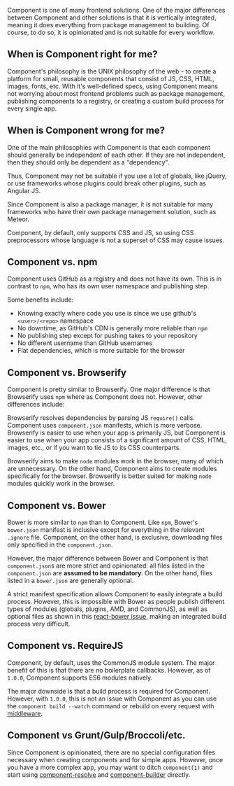 
Component is one of many frontend solutions. One of the major differences between Component and other solutions is that it is vertically integrated, meaning it does everything from package management to building. Of course, to do so, it is opinionated and is not suitable for every workflow.

## When is Component right for me?

Component's philosophy is the UNIX philosophy of the web - to create a platform for small, reusable components that consist of JS, CSS, HTML, images, fonts, etc. With it's well-defined specs, using Component means not worrying about most frontend problems such as package management, publishing components to a registry, or creating a custom build process for every single app.

## When is Component wrong for me?

One of the main philosophies with Component is that each component should generally be independent of each other. If they are not independent, then they should only be dependent as a "dependency".

Thus, Component may not be suitable if you use a lot of globals, like jQuery, or use frameworks whose plugins could break other plugins, such as Angular JS.

Since Component is also a package manager, it is not suitable for many frameworks who have their own package management solution, such as Meteor.

Component, by default, only supports CSS and JS, so using CSS preprocessors whose language is not a superset of CSS may cause issues.

## Component vs. npm

Component uses GitHub as a registry and does not have its own. This is in contrast to `npm`, who has its own user namespace and publishing step.

Some benefits include:

- Knowing exactly where code you use is since we use github's `<user>/<repo>` namespace
- No downtime, as GitHub's CDN is generally more reliable than `npm`
- No publishing step except for pushing takes to your repository
- No different username than GitHub usernames
- Flat dependencies, which is more suitable for the browser

## Component vs. Browserify

Component is pretty similar to Browserify. One major difference is that Browserify uses `npm` where as Component does not. However, other differences include:

Browserify resolves dependencies by parsing JS `require()` calls. Component uses `component.json` manifests, which is more verbose. Browserify is easier to use when your app is primarily JS, but Component is easier to use when your app consists of a significant amount of CSS, HTML, images, etc., or if you want to tie JS to its CSS counterparts.

Browserify aims to make `node` modules work in the browser, many of which are unnecessary. On the other hand, Component aims to create modules specifically for the browser. Browserify is better suited for making `node` modules quickly work in the browser.

## Component vs. Bower

Bower is more similar to `npm` than to Component. Like `npm`, Bower's `bower.json` manifest is inclusive except for everything in the relevant `.ignore` file. Component, on the other hand, is exclusive, downloading files only specified in the `component.json`.

However, the major difference between Bower and Component is that `component.json`s are more strict and opinionated: all files listed in the `component.json` are __assumed to be mandatory__. On the other hand, files listed in a `bower.json` are generally optional.

A strict manifest specification allows Component to easily integrate a build process. However, this is impossible with Bower as people publish different types of modules (globals, plugins, AMD, and CommonJS), as well as optional files as shown in this [react-bower issue](https://github.com/reactjs/react-bower/issues/1), making an integrated build process very difficult.

## Component vs. RequireJS

Component, by default, uses the CommonJS module system. The major benefit of this is that there are no boilerplate callbacks. However, as of `1.0.0`, Component supports ES6 modules natively.

The major downside is that a build process is required for Component. However, with `1.0.0`, this is not an issue with Component as you can use the `component build --watch` command or rebuild on every request with [middleware](https://github.com/component/middleware.js).

## Component vs Grunt/Gulp/Broccoli/etc.

Since Component is opinionated, there are no special configuration files necessary when creating components and for simple apps. However, once you have a more complex app, you may want to ditch `component(1)` and start using [component-resolve](https://github.com/component/resolver.js) and [component-builder](https://github.com/component/builder2.js) directly.

